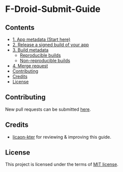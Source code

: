 # F-Droid-Submit-Guide



## Contents
- [1. App metadata (Start here)](#1-app-metadata)
- [2. Release a signed build of your app](#2-release-a-signed-build-of-your-app)
- [3. Build metadata](#3-build-metadata)
  - [Reproducible builds](#reproducible-builds)
  - [Non-reproducible builds](#non-reproducible-builds)
- [4. Merge request](#4-merge-request)
- [Contributing](#contributing)
- [Credits](#credits)
- [License](#license)


## Contributing
New pull requests can be submitted [here](https://github.com/StellarSand/F-Droid-Submit-Guide/pulls).



## Credits
- [licaon-kter](https://github.com/licaon-kter) for reviewing & improving this guide.



## License
This project is licensed under the terms of [MIT license](https://github.com/StellarSand/F-Droid-Submit-Guide/blob/main/LICENSE).
